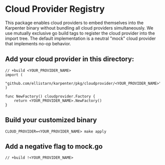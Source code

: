 # Cloud Provider Registry
This package enables cloud providers to embed themselves into the Karpenter binary without bundling all cloud providers simultaneously. We use mutually exclusive go build tags to register the cloud provider into the import tree. The default implementation is a neutral "mock" cloud provider that implements no-op behavior.

## Add your cloud provider in this directory:
```
// +build <YOUR_PROVIDER_NAME>
import (
	"github.com/ellistarn/karpenter/pkg/cloudprovider/<YOUR_PROVIDER_NAME>"
)

func NewFactory() cloudprovider.Factory {
	return <YOUR_PROVIDER_NAME>.NewFactory()
}
```

## Build your customized binary
```
CLOUD_PROVIDER=<YOUR_PROVIDER_NAME> make apply
```

## Add a negative flag to mock.go
```
// +build !<YOUR_PROVIDER_NAME>
```
